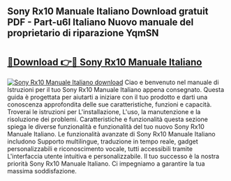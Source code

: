 ## Sony Rx10 Manuale Italiano Download gratuit PDF - Part-u6I Italiano Nuovo manuale del proprietario di riparazione YqmSN

# <h2><a href="http://dfbubr.blite.top/?on=Sony+Rx10+Manuale+Italiano">🔗Download 👉🔴 Sony Rx10 Manuale Italiano</a></h2>

[![Sony Rx10 Manuale Italiano download](https://i.imgur.com/lujVjoI.png)](http://dfbubr.blite.top/?on=Sony+Rx10+Manuale+Italiano)
Ciao e benvenuto nel manuale di Istruzioni per il tuo Sony Rx10 Manuale Italiano appena consegnato. Questa guida è progettata per aiutarti a iniziare con il tuo prodotto e darti una conoscenza approfondita delle sue caratteristiche, funzioni e capacità. Troverai le istruzioni per L'installazione, L'uso, la manutenzione e la risoluzione dei problemi. Caratteristiche e funzionalità questa sezione spiega le diverse funzionalità e funzionalità del tuo nuovo Sony Rx10 Manuale Italiano. Le funzionalità avanzate di Sony Rx10 Manuale Italiano includono Supporto multilingue, traduzione in tempo reale, gadget personalizzabili e riconoscimento vocale, tutti accessibili tramite L'interfaccia utente intuitiva e personalizzabile. Il tuo successo è la nostra priorità Sony Rx10 Manuale Italiano. Ci impegniamo a garantire la tua massima soddisfazione.
